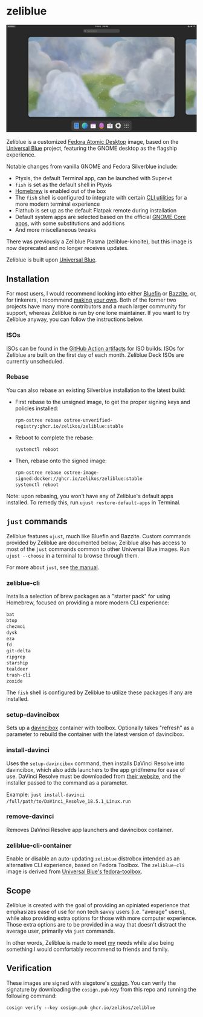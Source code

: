 # zeliblue

![Zeliblue Desktop](/repo_content/desktop1.webp?raw=true)

Zeliblue is a customized [Fedora Atomic Desktop](https://fedoraproject.org/atomic-desktops/) image, based on the [Universal Blue](http://universal-blue.org/) project, featuring the GNOME desktop as the flagship experience.

Notable changes from vanilla GNOME and Fedora Silverblue include:

- Ptyxis, the default Terminal app, can be launched with Super+t
- `fish` is set as the default shell in Ptyxis
- [Homebrew](https://brew.sh/) is enabled out of the box
- The `fish` shell is configured to integrate with certain [CLI utilities](#zeliblue-cli) for a more modern terminal experience
- Flathub is set up as the default Flatpak remote during installation
- Default system apps are selected based on the official [GNOME Core apps](https://apps.gnome.org/), with some substitutions and additions
- And more miscellaneous tweaks

There was previously a Zeliblue Plasma (zeliblue-kinoite), but this image is now deprecated and no longer receives updates.

Zeliblue is built upon [Universal Blue](https://universal-blue.org/).

## Installation

For most users, I would recommend looking into either [Bluefin](https://projectbluefin.io/) or [Bazzite](https://bazzite.gg/), or, for tinkerers, I recommend [making your own](https://blue-build.org/learn/getting-started/). Both of the former two projects have many more contributors and a much larger community for support, whereas Zeliblue is run by one lone maintainer. If you want to try Zeliblue anyway, you can follow the instructions below.

### ISOs

ISOs can be found in the [GitHub Action artifacts](https://github.com/zelikos/zeliblue/actions/workflows/build-zeliblue-iso.yml) for ISO builds. ISOs for Zeliblue are built on the first day of each month. Zeliblue Deck ISOs are currently unscheduled.

### Rebase

You can also rebase an existing Silverblue installation to the latest build:

- First rebase to the unsigned image, to get the proper signing keys and policies installed:
  ```
  rpm-ostree rebase ostree-unverified-registry:ghcr.io/zelikos/zeliblue:stable
  ```
- Reboot to complete the rebase:
  ```
  systemctl reboot
  ```
- Then, rebase onto the signed image:
  ```
  rpm-ostree rebase ostree-image-signed:docker://ghcr.io/zelikos/zeliblue:stable
  systemctl reboot
  ```

Note: upon rebasing, you won't have any of Zeliblue's default apps installed. To remedy this, run `ujust restore-default-apps` in Terminal.

## `just` commands

Zeliblue features `ujust`, much like Bluefin and Bazzite. Custom commands provided by Zeliblue are documented below; Zeliblue also has access to most of the `just` commands common to other Universal Blue images. Run `ujust --choose` in a terminal to browse through them.

For more about `just`, see [the manual](https://just.systems/man/en/).

### zeliblue-cli

Installs a selection of brew packages as a "starter pack" for using Homebrew, focused on providing a more modern CLI experience:

```
bat
btop
chezmoi
dysk
eza
fd
git-delta
ripgrep
starship
tealdeer
trash-cli
zoxide
```

The `fish` shell is configured by Zeliblue to utilize these packages if any are installed.

### setup-davincibox

Sets up a [davincibox](https://github.com/zelikos/davincibox) container with toolbox. Optionally takes "refresh" as a parameter to rebuild the container with the latest version of davincibox.

### install-davinci

Uses the `setup-davincibox` command, then installs DaVinci Resolve into davincibox, which also adds launchers to the app grid/menu for ease of use. DaVinci Resolve must be downloaded from [their website](https://www.blackmagicdesign.com/products/davinciresolve), and the installer passed to the command as a parameter.

Example: `just install-davinci /full/path/to/DaVinci_Resolve_18.5.1_Linux.run`

### remove-davinci

Removes DaVinci Resolve app launchers and davincibox container.

### zeliblue-cli-container

Enable or disable an auto-updating `zeliblue` distrobox intended as an alternative CLI experience, based on Fedora Toolbox. The `zeliblue-cli` image is derived from [Universal Blue's fedora-toolbox](https://github.com/ublue-os/toolboxes).

## Scope

Zeliblue is created with the goal of providing an opiniated experience that emphasizes ease of use for non tech savvy users (i.e. "average" users), while also providing extra options for those with more computer experience. Those extra options are to be provided in a way that doesn't distract the average user, primarily via `just` commands.

In other words, Zeliblue is made to meet [my](https://github.com/zelikos) needs while also being something I would comfortably recommend to friends and family.

## Verification

These images are signed with sisgstore's [cosign](https://docs.sigstore.dev/cosign/overview/). You can verify the signature by downloading the `cosign.pub` key from this repo and running the following command:

    cosign verify --key cosign.pub ghcr.io/zelikos/zeliblue
